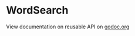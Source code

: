 WordSearch
==========

View documentation on reusable API on [godoc.org](http://godoc.org/github.com/acsellers/wordsearch/store)
